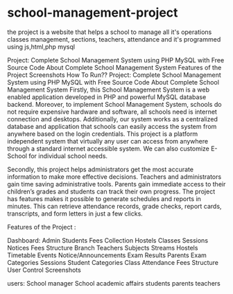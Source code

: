 # school-management-project
the project is a website that helps a school to manage all it's operations classes management, sections, teachers, attendance and it's programmed using js,html,php mysql 

Project: Complete School Management System using PHP MySQL with Free Source Code
About Complete School Management System
Features of the Project
Screenshots
How To Run??
Project: Complete School Management System using PHP MySQL with Free Source Code
About Complete School Management System
Firstly, this School Management System is a web enabled application developed in PHP and powerful MySQL database backend. Moreover, to implement School Management System, schools do not require expensive hardware and software, all schools need is internet connection and desktops. Additionally, our system works as a centralized database and application that schools can easily access the system from anywhere based on the login credentials. This project is a platform independent system that virtually any user can access from anywhere through a standard internet accessible system. We can also customize E-School for individual school needs.

Secondly, this project helps administrators get the most accurate information to make more effective decisions. Teachers and administrators gain time saving administrative tools. Parents gain immediate access to their children’s grades and students can track their own progress. The project has features makes it possible to generate schedules and reports in minutes. This can retrieve attendance records, grade checks, report cards, transcripts, and form letters in just a few clicks.

Features of the Project :

Dashboard: Admin
Students
Fees Collection
Hostels
Classes
Sessions
Notices
Fees Structure
Branch
Teachers
Subjects
Streams
Hostels
Timetable
Events
Notice/Announcements
Exam Results
Parents
Exam Categories
Sessions
Student Categories
Class Attendance
Fees Structure
User Control
Screenshots
 
users:
School manager 
School academic affairs 
students 
parents 
teachers 
 

 
   
